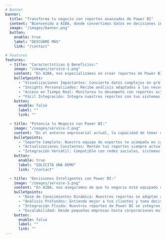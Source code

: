 ```yaml
---
# Banner
banner:
  title: "Transforma tu negocio con reportes avanzados de Power BI"
  content: "Bienvenido a AIBA, donde convertimos datos en decisiones inteligentes. Nuestro producto estrella, los reportes personalizados de Power BI, te proporciona insights valiosos y visualizaciones impactantes para llevar tu empresa al siguiente nivel."
  image: "/images/banner.png"
  button:
    enable: true
    label: "DESCUBRE MÁS"
    link: "/contact"

# Features
features:
  - title: "Características & Beneficios:"
    image: "/images/service-1.png"
    content: "En AIBA, nos especializamos en crear reportes de Power BI que transforman tus datos en información clara y accionable. Descubre cómo nuestras soluciones pueden revolucionar tu negocio."
    bulletpoints:
      - "Visualizaciones Impactantes: Convierte datos complejos en gráficos interactivos y fáciles de entender."
      - "Insights Personalizados: Recibe análisis adaptados a las necesidades específicas de tu empresa."
      - "Acceso en Tiempo Real: Monitorea tu desempeño con reportes actualizados al instante."
      - "Fácil Integración: Integra nuestros reportes con tus sistemas actuales sin complicaciones."
    button:
      enable: false
      label: ""
      link: ""

  - title: "Potencia tu Negocio con Power BI:"
    image: "/images/service-2.png"
    content: "En el entorno empresarial actual, la capacidad de tomar decisiones rápidas y basadas en datos es crucial. Nuestros reportes de Power BI te permiten estar siempre un paso adelante, ofreciendo herramientas que optimizan tus procesos y aumentan la productividad."
    bulletpoints:
      - "Soporte Completo: Nuestro equipo de expertos te acompaña en cada etapa, desde la implementación hasta el soporte continuo."
      - "Actualizaciones Constantes: Mantén tus reportes siempre actualizados con las últimas tecnologías y mejoras."
      - "Integración Versátil: Compatible con redes sociales, sistemas CRM, y tu página web."
    button:
      enable: true
      label: "SOLICITA UNA DEMO"
      link: "/contact"

  - title: "Decisiones Inteligentes con Power BI:"
    image: "/images/service-3.png"
    content: "En AIBA, nos aseguramos de que tu negocio esté equipado con las herramientas de análisis y visualización de datos más avanzadas para enfrentar cualquier desafío del mercado."
    bulletpoints:
      - "Base de Conocimientos Dinámica: Nuestros reportes se adaptan a las necesidades de tu negocio, proporcionando información siempre relevante."
      - "Análisis Profundos: Entiende mejor a tus clientes y toma decisiones informadas con nuestros análisis avanzados."
      - "Integración Fluida: Nuestros reportes de Power BI se integran sin problemas con tus herramientas y plataformas existentes."
      - "Escalabilidad: Desde pequeñas empresas hasta corporaciones multinacionales, nuestras soluciones crecen contigo para garantizar una integración perfecta en todos los niveles."
    button:
      enable: false
      label: ""
      link: ""
---
```

